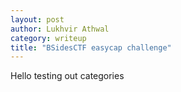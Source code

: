 ```yaml
---
layout: post
author: Lukhvir Athwal
category: writeup
title: "BSidesCTF easycap challenge"
---
```


Hello testing out categories
